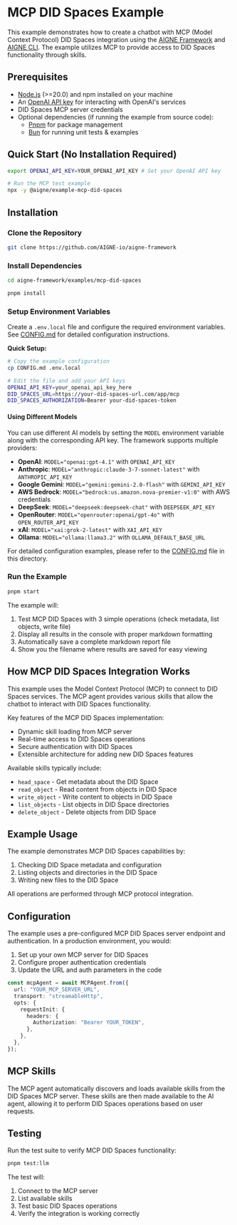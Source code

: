 # MCP DID Spaces Example

This example demonstrates how to create a chatbot with MCP (Model Context Protocol) DID Spaces integration using the [AIGNE Framework](https://github.com/AIGNE-io/aigne-framework) and [AIGNE CLI](https://github.com/AIGNE-io/aigne-framework/blob/main/packages/cli/README.md). The example utilizes MCP to provide access to DID Spaces functionality through skills.

## Prerequisites

* [Node.js](https://nodejs.org) (>=20.0) and npm installed on your machine
* An [OpenAI API key](https://platform.openai.com/api-keys) for interacting with OpenAI's services
* DID Spaces MCP server credentials
* Optional dependencies (if running the example from source code):
  * [Pnpm](https://pnpm.io) for package management
  * [Bun](https://bun.sh) for running unit tests & examples

## Quick Start (No Installation Required)

```bash
export OPENAI_API_KEY=YOUR_OPENAI_API_KEY # Set your OpenAI API key

# Run the MCP test example
npx -y @aigne/example-mcp-did-spaces
```

## Installation

### Clone the Repository

```bash
git clone https://github.com/AIGNE-io/aigne-framework
```

### Install Dependencies

```bash
cd aigne-framework/examples/mcp-did-spaces

pnpm install
```

### Setup Environment Variables

Create a `.env.local` file and configure the required environment variables. See [CONFIG.md](CONFIG.md) for detailed configuration instructions.

**Quick Setup:**
```bash
# Copy the example configuration
cp CONFIG.md .env.local

# Edit the file and add your API keys
OPENAI_API_KEY=your_openai_api_key_here
DID_SPACES_URL=https://your-did-spaces-url.com/app/mcp
DID_SPACES_AUTHORIZATION=Bearer your-did-spaces-token
```

#### Using Different Models

You can use different AI models by setting the `MODEL` environment variable along with the corresponding API key. The framework supports multiple providers:

* **OpenAI**: `MODEL="openai:gpt-4.1"` with `OPENAI_API_KEY`
* **Anthropic**: `MODEL="anthropic:claude-3-7-sonnet-latest"` with `ANTHROPIC_API_KEY`
* **Google Gemini**: `MODEL="gemini:gemini-2.0-flash"` with `GEMINI_API_KEY`
* **AWS Bedrock**: `MODEL="bedrock:us.amazon.nova-premier-v1:0"` with AWS credentials
* **DeepSeek**: `MODEL="deepseek:deepseek-chat"` with `DEEPSEEK_API_KEY`
* **OpenRouter**: `MODEL="openrouter:openai/gpt-4o"` with `OPEN_ROUTER_API_KEY`
* **xAI**: `MODEL="xai:grok-2-latest"` with `XAI_API_KEY`
* **Ollama**: `MODEL="ollama:llama3.2"` with `OLLAMA_DEFAULT_BASE_URL`

For detailed configuration examples, please refer to the [CONFIG.md](CONFIG.md) file in this directory.

### Run the Example

```bash
pnpm start
```

The example will:
1. Test MCP DID Spaces with 3 simple operations (check metadata, list objects, write file)
2. Display all results in the console with proper markdown formatting
3. Automatically save a complete markdown report file
4. Show you the filename where results are saved for easy viewing

## How MCP DID Spaces Integration Works

This example uses the Model Context Protocol (MCP) to connect to DID Spaces services. The MCP agent provides various skills that allow the chatbot to interact with DID Spaces functionality.

Key features of the MCP DID Spaces implementation:

* Dynamic skill loading from MCP server
* Real-time access to DID Spaces operations
* Secure authentication with DID Spaces
* Extensible architecture for adding new DID Spaces features

Available skills typically include:

* `head_space` - Get metadata about the DID Space
* `read_object` - Read content from objects in DID Space
* `write_object` - Write content to objects in DID Space
* `list_objects` - List objects in DID Space directories
* `delete_object` - Delete objects from DID Space

## Example Usage

The example demonstrates MCP DID Spaces capabilities by:

1. Checking DID Space metadata and configuration
2. Listing objects and directories in the DID Space
3. Writing new files to the DID Space

All operations are performed through MCP protocol integration.

## Configuration

The example uses a pre-configured MCP DID Spaces server endpoint and authentication. In a production environment, you would:

1. Set up your own MCP server for DID Spaces
2. Configure proper authentication credentials
3. Update the URL and auth parameters in the code

```typescript
const mcpAgent = await MCPAgent.from({
  url: "YOUR_MCP_SERVER_URL",
  transport: "streamableHttp",
  opts: {
    requestInit: {
      headers: {
        Authorization: "Bearer YOUR_TOKEN",
      },
    },
  },
});
```

## MCP Skills

The MCP agent automatically discovers and loads available skills from the DID Spaces MCP server. These skills are then made available to the AI agent, allowing it to perform DID Spaces operations based on user requests.

## Testing

Run the test suite to verify MCP DID Spaces functionality:

```bash
pnpm test:llm
```

The test will:
1. Connect to the MCP server
2. List available skills
3. Test basic DID Spaces operations
4. Verify the integration is working correctly 